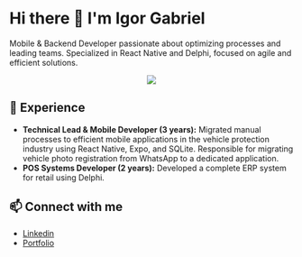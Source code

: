 <div style="font-family: 'Inter', sans-serif;">
<head>
<link href="https://fonts.googleapis.com/css2?family=Inter:wght@400;700&display=swap" rel="stylesheet">
</head>

# Hi there 👋 I'm Igor Gabriel

Mobile & Backend Developer passionate about optimizing processes and leading teams. Specialized in React Native and Delphi, focused on agile and efficient solutions.


<p align="center">
  <a href="https://skillicons.dev">
    <img src="https://skillicons.dev/icons?i=react,swift,nextjs,tailwind,typescript,redux,js,html,css,nodejs,go,nest&theme=dark&perline=6&font=inter" />
  </a>
</p>


## 💼 Experience

* **Technical Lead & Mobile Developer (3 years):** Migrated manual processes to efficient mobile applications in the vehicle protection industry using React Native, Expo, and SQLite. Responsible for migrating vehicle photo registration from WhatsApp to a dedicated application.
* **POS Systems Developer (2 years):** Developed a complete ERP system for retail using Delphi.

## 📫 Connect with me

* [Linkedin](https://www.linkedin.com/in/igorgabrieltech/)
* [Portfolio](https://www.igorgabrieldev.com.br/)

</div>
